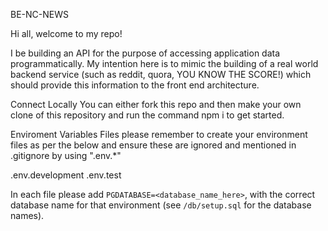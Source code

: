 BE-NC-NEWS

Hi all, welcome to my repo!

I be building an API for the purpose of accessing application data programmatically.
My intention here is to mimic the building of a real world backend service (such as reddit, quora, YOU KNOW THE SCORE!) which should provide this information to the front end architecture.

Connect Locally
You can either fork this repo and then make your own clone of this repository and run the command npm i to get started.

Enviroment Variables Files
please remember to create your environment files as per the below and ensure these are ignored and mentioned in .gitignore by using ".env.\*"

.env.development
.env.test

In each file please add `PGDATABASE=<database_name_here>`, with the correct database name for that environment (see `/db/setup.sql` for the database names).
